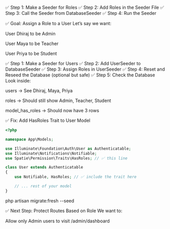 ✅ Step 1: Make a Seeder for Roles
✅ Step 2: Add Roles in the Seeder File
✅ Step 3: Call the Seeder from DatabaseSeeder
✅ Step 4: Run the Seeder


✅ Goal: Assign a Role to a User
Let’s say we want:

User Dhiraj to be Admin

User Maya to be Teacher

User Priya to be Student

✅ Step 1: Make a Seeder for Users
✅ Step 2: Add UserSeeder to DatabaseSeeder
✅ Step 3: Assign Roles in UserSeeder
✅ Step 4: Reset and Reseed the Database (optional but safe)
✅ Step 5: Check the Database
Look inside:

users → See Dhiraj, Maya, Priya

roles → Should still show Admin, Teacher, Student

model_has_roles → Should now have 3 rows


✅ Fix: Add HasRoles Trait to User Model
```php
<?php

namespace App\Models;

use Illuminate\Foundation\Auth\User as Authenticatable;
use Illuminate\Notifications\Notifiable;
use Spatie\Permission\Traits\HasRoles; // ✅ this line

class User extends Authenticatable
{
    use Notifiable, HasRoles; // ✅ include the trait here

    // ... rest of your model
}
```

php artisan migrate:fresh --seed

✅ Next Step: Protect Routes Based on Role
We want to:

Allow only Admin users to visit /admin/dashboard

Only Teacher users to visit /teacher/dashboard

Only Student users to visit /student/dashboard

Let’s go step-by-step 🐌


